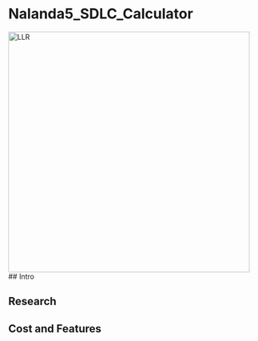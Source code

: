 # Nalanda5_SDLC_Calculator
<img width="483" alt="LLR" src="https://user-images.githubusercontent.com/78857426/107847448-acf26c00-6e11-11eb-9ce8-88874edd6d91.PNG">
## Intro

## Research

## Cost and Features
